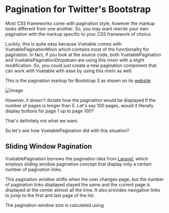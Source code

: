# Pagination for Twitter's Bootstrap

Most CSS frameworks come with pagination style, however the markup looks different from one another. So, you may want rewrite your own pagination with the markup specific to your CSS framework of choice.

Luckily, this is quite easy because Vuetable comes with VuetablePaginationMixin which contains most of the functionality for pagination. In fact, if you look at the source code, both VuetablePagination and VuetablePaginationDropdown are using this mixin with a slight modification. So, you could just create a new pagination component that can work with Vuetable with ease by using this mixin as well.

This is the pagination markup for Bootstrap 3 as shown on its [website](https://getbootstrap.com/components/#pagination)

![image]()

However, it doesn't dictate how the pagination would be displayed if the number of pages is longer than 5. Let's say 100 pages, would it literally display buttons for page 1 up to page 100? 

That's definitely not what we want.

So let's see how VuetablePagination did with this situation?

## Sliding Window Pagination

VuetablePagination borrows the pagination idea from [Laravel](https://laravel.com), which employs sliding window pagination concept that display only a certain number of pagination links. 

This pagination window shifts when the user changes page, but the number of pagination links displayed stayed the same and the current page is displayed at the center almost all the time. It also provides navigation links to jump to the first and last page of the list.

The pagination window size is calculated using 